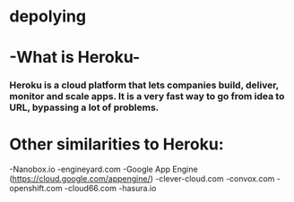 # depolying

# -What is Heroku-
### Heroku is a cloud platform that lets companies build, deliver, monitor and scale apps. It is a very fast way to go from idea to URL, bypassing a lot of problems.

# Other similarities to Heroku:
-Nanobox.io
-engineyard.com
-Google App Engine (https://cloud.google.com/appengine/)
-clever-cloud.com
-convox.com
-openshift.com
-cloud66.com
-hasura.io

